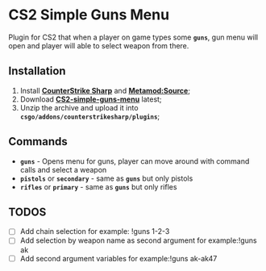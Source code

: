 # CS2 Simple Guns Menu
Plugin for CS2 that when a player on game types some **`guns`**, gun menu will open and player will able to select weapon from there.

## Installation
1. Install **[CounterStrike Sharp](https://github.com/roflmuffin/CounterStrikeSharp/releases)** and **[Metamod:Source](https://www.sourcemm.net/downloads.php/?branch=master)**;
3. Download **[CS2-simple-guns-menu](https://github.com/onurcanertekin/cs2-simple-guns-menu/releases)** latest;
4. Unzip the archive and upload it into **`csgo/addons/counterstrikesharp/plugins`**;

## Commands
- **`guns`** - Opens menu for guns, player can move around with command calls and select a weapon
- **`pistols`** or **`secondary`** - same as **`guns`** but only pistols
- **`rifles`** or **`primary`** - same as **`guns`** but only rifles

## TODOS
- [ ] Add chain selection for example: !guns 1-2-3
- [ ] Add selection by weapon name as second argument for example:!guns ak
- [ ] Add second argument variables for example:!guns ak-ak47
